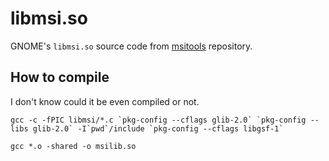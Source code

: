 # libmsi.so

GNOME's `libmsi.so` source code from [msitools](https://gitlab.gnome.org/GNOME/msitools) repository.

## How to compile

I don't know could it be even compiled or not.

    gcc -c -fPIC libmsi/*.c `pkg-config --cflags glib-2.0` `pkg-config --libs glib-2.0` -I`pwd`/include `pkg-config --cflags libgsf-1`

    gcc *.o -shared -o msilib.so
